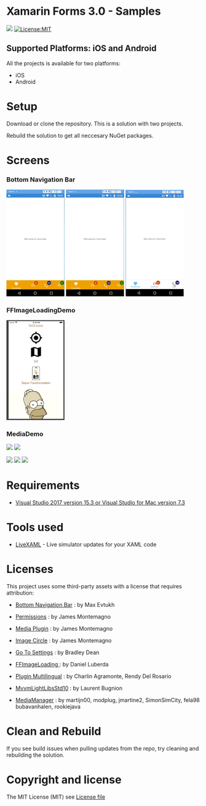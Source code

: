# Xamarin Forms 3.0 - Samples



![](https://img.shields.io/teamcity/codebetter/bt428.svg) [![License:MIT](https://img.shields.io/badge/License-MIT-blue.svg)](https://github.com/jorgemht/Xamarin-3.0/blob/master/LICENSE)

## Supported Platforms: iOS and Android

All the projects is available for two platforms:

- iOS
- Android

# Setup

Download or clone the repository. This is a solution with two projects.

Rebuild the solution to get all neccesary NuGet packages.

# Screens

### Bottom Navigation Bar

<img src="https://github.com/jorgemht/Xamarin-3.0/blob/master/Screenshot/BottomBarDemo.gif" width="30%" /> <img src="https://github.com/jorgemht/Xamarin-3.0/blob/master/Screenshot/BottomBarDemo%201.gif" width="30%" /> <img src="https://github.com/jorgemht/Xamarin-3.0/blob/master/Screenshot/BottomBarDemo%202.gif" width="30%" /> 

### FFImageLoadingDemo

<img src="https://github.com/jorgemht/Xamarin-3.0/blob/master/Screenshot/ffimage.gif" width="30%" /> 

### MediaDemo

<img src="https://github.com/jorgemht/Xamarin-3.0/blob/master/Screenshot/MediaDemoAndroidEnglish.gif" width="30%" /> <img src="https://github.com/jorgemht/Xamarin-3.0/blob/master/Screenshot/MediaDemoAndroidSpanish.gif" width="30%" /> 

<img src="https://github.com/jorgemht/Xamarin-3.0/blob/master/Screenshot/MediaDemoiOSEnglishSimulator.gif" width="30%" /> <img src="https://github.com/jorgemht/Xamarin-3.0/blob/master/Screenshot/MediaDemoiOSEnglish.gif" width="30%" /> <img src="https://github.com/jorgemht/Xamarin-3.0/blob/master/Screenshot/MediaDemoiOSSpanish.gif" width="30%" /> 

# Requirements
 * [Visual Studio 2017 version 15.3 or Visual Studio for Mac version 7.3](https://www.visualstudio.com/vs/)

# Tools used

* [LiveXAML](http://www.livexaml.com) - Live simulator updates for your XAML code 

# Licenses

This project uses some third-party assets with a license that requires attribution:

- [Bottom Navigation Bar](https://github.com/pocheshire/BottomNavigationBar) : by Max Evtukh

- [Permissions](https://github.com/jamesmontemagno/PermissionsPlugin) : by James Montemagno

- [Media Plugin](https://github.com/jamesmontemagno/MediaPlugin) : by James Montemagno

- [Image Circle](https://github.com/jamesmontemagno/MediaPlugin) : by James Montemagno

- [Go To Settings](https://github.com/TrueGeek/Xamarin.Plugin.GoToSettings) : by Bradley Dean

- [FFImageLoading ](https://github.com/luberda-molinet/FFImageLoading) : by Daniel Luberda

- [Plugin Multilingual](https://github.com/CrossGeeks/MultilingualPlugin) : by Charlin Agramonte, Rendy Del Rosario

- [MvvmLightLibsStd10](https://github.com/lbugnion/mvvmlight) : by Laurent Bugnion

- [MediaManager](https://github.com/martijn00/XamarinMediaManager) : by martijn00, modplug, jmartine2, SimonSimCity, fela98
bubavanhalen, rookiejava

# Clean and Rebuild

If you see build issues when pulling updates from the repo, try cleaning and rebuilding the solution.

# Copyright and license

The MIT License (MIT) see [License file](https://github.com/jorgemht/Xamarin-3.0/blob/master/LICENSE)
